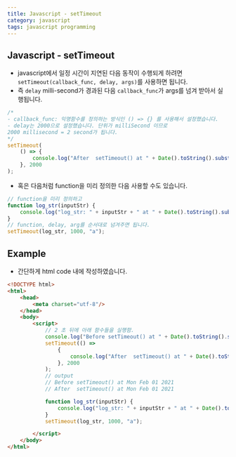 ```yaml
---
title: Javascript - setTimeout
category: javascript
tags: javascript programming
---
```


## Javascript - setTimeout

- javascript에서 일정 시간이 지연된 다음 동작이 수행되게 하려면 `setTimeout(callback_func, delay, args)`를 사용하면 됩니다.
- 즉 `delay` milli-second가 경과된 다음 `callback_func`가 args를 넘겨 받아서 실행됩니다.

```javascript
/*
- callback_func: 익명함수를 정의하는 방식인 () => {} 를 사용해서 설정했습니다.
- delay는 2000으로 설정했습니다. 단위가 milliSecond 이므로 
2000 millisecond = 2 second가 됩니다.
*/
setTimeout(
    () => {
        console.log("After  setTimeout() at " + Date().toString().substring(0, 15))
    }, 2000
);
```

- 혹은 다음처럼 function을 미리 정의한 다음 사용할 수도 있습니다.

```javascript
// function을 미리 정의하고
function log_str(inputStr) {
    console.log("log_str: " + inputStr + " at " + Date().toString().substring(0, 15))
}
// function, delay, arg를 순서대로 넘겨주면 됩니다.
setTimeout(log_str, 1000, "a");
```

## Example 

- 간단하게 html code 내에 작성하였습니다.

```html
<!DOCTYPE html>
<html>
    <head>
        <meta charset="utf-8"/>
    </head>
    <body>
        <script>
            // 2 초 뒤에 아래 함수들을 실행함.
            console.log("Before setTimeout() at " + Date().toString().substring(0, 15))
            setTimeout(() => 
                {
                    console.log("After  setTimeout() at " + Date().toString().substring(0, 15))
                }, 2000
            );
            // output
            // Before setTimeout() at Mon Feb 01 2021
            // After  setTimeout() at Mon Feb 01 2021

            function log_str(inputStr) {
                console.log("log_str: " + inputStr + " at " + Date().toString().substring(0, 15))
            }
            setTimeout(log_str, 1000, "a");

        </script>
    </body>
</html>
```
